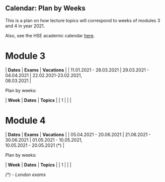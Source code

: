 Calendar: Plan by Weeks
---

This is a plan on how lecture topics will correspond to weeks of modules 3 and 4 in year 2021.

Also, see the HSE academic calendar [here](https://www.hse.ru/education/academ). 

# Module 3

| __Dates__               | __Exams__               | __Vacations__                          |
| 11.01.2021 - 28.03.2021 | 29.03.2021 - 04.04.2021 | 22.02.2021-23.02.2021, <br/>08.03.2021 |

Plan by weeks:

| __Week__ | __Dates__ | __Topics__ |
| 1        |           |            | 

# Module 4

| __Dates__               | __Exams__               | __Vacations__                                             |
| 05.04.2021 - 20.06.2021 | 21.06.2021 - 30.06.2021 | 01.05.2021 - 10.05.2021, <br/>10.05.2021 - 20.05.2021 (*) |


Plan by weeks:

| __Week__ | __Dates__ | __Topics__ |
| 1        |           |            |


_(*) - London exams_


